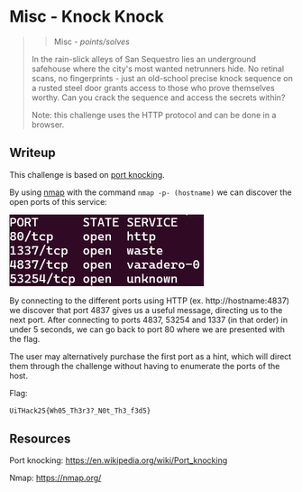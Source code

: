# Misc - Knock Knock

> > Misc - *points/solves*
>
>In the rain-slick alleys of San Sequestro lies an underground safehouse where the city's most wanted netrunners hide. No retinal scans, no fingerprints - just an old-school precise knock sequence on a rusted steel door grants access to those who prove themselves worthy. Can you crack the sequence and access the secrets within?
>
>Note: this challenge uses the HTTP protocol and can be done in a browser.
>

## Writeup

This challenge is based on [port knocking](https://en.wikipedia.org/wiki/Port_knocking).

By using [nmap](https://nmap.org/) with the command `nmap -p- (hostname)` we can discover the open ports of this service:

![Screenshot of a terminal showing ports 80, 1337, 4837 and 53254.](image.png)

By connecting to the different ports using HTTP (ex. http://hostname:4837) we discover that port 4837 gives us a useful message, directing us to the next port. After connecting to ports 4837, 53254 and 1337 (in that order) in under 5 seconds, we can go back to port 80 where we are presented with the flag. 

The user may alternatively purchase the first port as a hint, which will direct them through the challenge without having to enumerate the ports of the host.

Flag:

```txt
UiTHack25{Wh05_Th3r3?_N0t_Th3_f3d5}
```

## Resources

Port knocking: https://en.wikipedia.org/wiki/Port_knocking

Nmap: https://nmap.org/